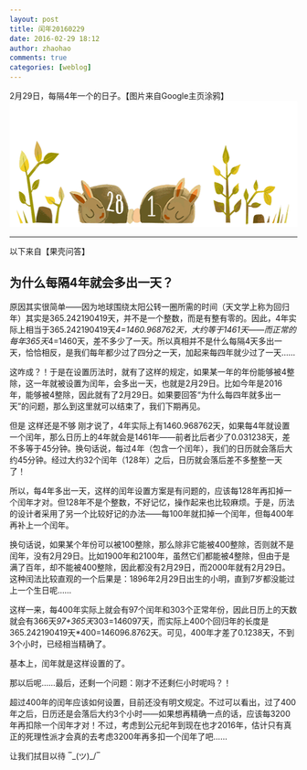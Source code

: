 ```yaml
---
layout: post
title: 闰年20160229
date: 2016-02-29 18:12
author: zhaohao
comments: true
categories: [weblog]
---
```

2月29日，每隔4年一个的日子。【图片来自Google主页涂鸦】
<a href="/Media/Google20160229.gif"><img src="/Media/Google20160229.gif" alt="Google20160229" width="550" height="220" class="alignnone size-full wp-image-51189" /></a>

<hr />

以下来自【果壳问答】

<h2>为什么每隔4年就会多出一天？</h2>

原因其实很简单——因为地球围绕太阳公转一圈所需的时间（天文学上称为回归年）其实是365.242190419天，并不是一个整数，而是有整有零的。因此，4年实际上相当于365.242190419天<em>4=1460.968762天，大约等于1461天——而正常的每年365天</em>4=1460天，差不多少了一天。所以真相并不是什么每隔4天多出一天，恰恰相反，是我们每年都少过了四分之一天，加起来每四年就少过了一天……

这咋成？！于是在设置历法时，就有了这样的规定，如果某一年的年份能够被4整除，这一年就被设置为闰年，会多出一天，也就是2月29日。比如今年是2016年，能够被4整除，因此就有了2月29日。如果要回答“为什么每四年就多出一天”的问题，那么到这里就可以结束了，我们下期再见。

但是 这样还是不够
刚才说了，4年实际上有1460.968762天，如果每4年就设置一个闰年，那么日历上的4年就会是1461年——前者比后者少了0.031238天，差不多等于45分钟。换句话说，每过4年（包含一个闰年），我们的日历就会落后大约45分钟。经过大约32个闰年（128年）之后，日历就会落后差不多整整一天了！

所以，每4年多出一天，这样的闰年设置方案是有问题的，应该每128年再扣掉一个闰年才对。但128年不是个整数，不好记忆，操作起来也比较麻烦。于是，历法的设计者采用了另一个比较好记的办法——每100年就扣掉一个闰年，但每400年再补上一个闰年。

换句话说，如果某个年份可以被100整除，那么除非它能被400整除，否则就不是闰年，没有2月29日。比如1900年和2100年，虽然它们都能被4整除，但由于是满了百年，却不能被400整除，因此都没有2月29日，而2000年就有2月29日。这种闰法比较直观的一个后果是：1896年2月29日出生的小明，直到7岁都没能过上一个生日呢……

这样一来，每400年实际上就会有97个闰年和303个正常年份，因此日历上的天数就会有366天<em>97+365天</em>303=146097天，而实际上400个回归年的长度是365.242190419天*400=146096.8762天。可见，400年才差了0.1238天，不到3个小时，已经相当精确了。

基本上，闰年就是这样设置的了。

那以后呢……最后，还剩一个问题：刚才不还剩仨小时呢吗？！

超过400年的闰年应该如何设置，目前还没有明文规定。不过可以看出，过了400年之后，日历还是会落后大约3个小时——如果想再精确一点的话，应该每3200年再扣除一个闰年才对！不过，考虑到公元纪年到现在也才2016年，估计只有真正的死理性派才会真的去考虑3200年再多扣一个闰年了吧……

让我们拭目以待 ‾&#95;(ツ)_/‾
